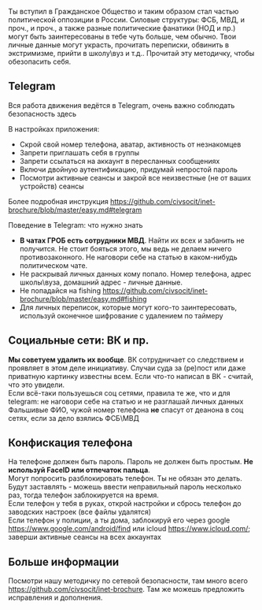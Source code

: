 Ты вступил в Гражданское Общество и таким образом стал частью политической оппозиции в России. Силовые структуры: ФСБ, 
МВД, и проч., и проч., а также разные политические фанатики (НОД и пр.) могут быть заинтересованы в тебе чуть больше, 
чем обычно. Твои личные данные могут украсть, прочитать переписки, обвинить в экстримизме, прийти в школу\вуз и т.д.. 
Прочитай эту методичку, чтобы обезопасить себя.

## Telegram
Вся работа движения ведётся в Telegram, очень важно соблюдать безопасность здесь  
  
В настройках приложения:
* Скрой свой номер телефона, аватар, активность от незнакомцев
* Запрети приглашать себя в группы
* Запрети ссылаться на аккаунт в пересланных сообщениях
* Включи двойную аутентификацию, придумай непростой пароль
* Посмотри активные сеансы и закрой все неизвестные (не от ваших устройств) сеансы  

Более подробная инструкция https://github.com/civsocit/inet-brochure/blob/master/easy.md#telegram  

Поведение в Telegram: что нужно знать  
* **В чатах ГРОБ есть сотрудники МВД**. Найти их всех и забанить не получится. Не стоит бояться этого, мы ведь не 
делаем ничего противозаконного. Не наговори себе на статью в каком-нибудь политическом чате.  
* Не раскрывай личных данных кому попало. Номер телефона, адрес школы\вуза, домашний адрес - личные данные.
* Не попадайся на fishing https://github.com/civsocit/inet-brochure/blob/master/easy.md#fishing
* Для личных переписок, которые могут кого-то заинтересовать, используй оконечное шифрование с удалением по таймеру

## Социальные сети: ВК и пр.
__Мы советуем удалить их вообще__. ВК сотрудничает со следствием и проявляет в этом деле инициативу. Случаи суда за 
(ре)пост или даже приватную картинку известны всем. Если что-то написал в ВК - считай, что это увидели.  
Если всё-таки пользуешься соц сетями, правила те же, что и для telegram: не наговори себе на статью и не разглашай 
личных данных  
Фальшивые ФИО, чужой номер телефона **не** спасут от деанона в соц сетях, если за дело взялись ФСБ\МВД  

## Конфискация телефона
На телефоне должен быть пароль. Пароль не должен быть простым. __Не используй FaceID или отпечаток пальца__.  
Могут попросить разблокировать телефон. Ты не обязан это делать. Будут заставлять - можешь ввести неправильный пароль 
несколько раз, тогда телефон заблокируется на время.  
Если телефон у тебя в руках, открой настройки и сбрось телефон до заводских настроек (все файлы удалятся)  
Если телефон у полиции, а ты дома, заблокируй его через google https://www.google.com/android/find или icloud 
https://www.icloud.com/; заверши активные сеансы на всех аккаунтах

## Больше информации
Посмотри нашу методичку по сетевой безопасности, там много всего https://github.com/civsocit/inet-brochure. Там же 
можешь предложить исправления и дополнения.